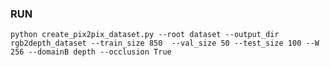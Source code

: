 ### RUN

`python create_pix2pix_dataset.py --root dataset --output_dir rgb2depth_dataset --train_size 850 
--val_size 50 --test_size 100 --W 256 --domainB depth --occlusion True`
